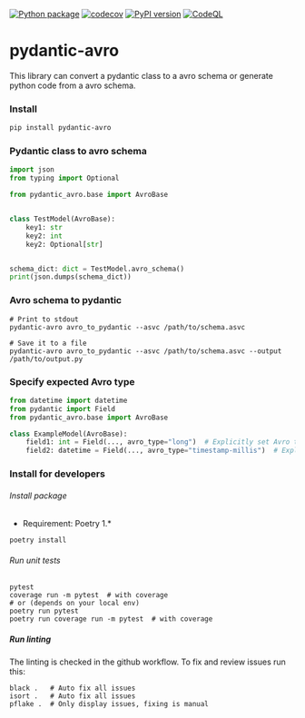 [![Python package](https://github.com/godatadriven/pydantic-avro/actions/workflows/python-package.yml/badge.svg)](https://github.com/godatadriven/pydantic-avro/actions/workflows/python-package.yml)
[![codecov](https://codecov.io/gh/godatadriven/pydantic-avro/branch/main/graph/badge.svg?token=5L08GOERAW)](https://codecov.io/gh/godatadriven/pydantic-avro)
[![PyPI version](https://badge.fury.io/py/pydantic-avro.svg)](https://badge.fury.io/py/pydantic-avro)
[![CodeQL](https://github.com/godatadriven/pydantic-avro/actions/workflows/codeql-analysis.yml/badge.svg)](https://github.com/godatadriven/pydantic-avro/actions/workflows/codeql-analysis.yml)

# pydantic-avro

This library can convert a pydantic class to a avro schema or generate python code from a avro schema.

### Install

```bash
pip install pydantic-avro
```

### Pydantic class to avro schema

```python
import json
from typing import Optional

from pydantic_avro.base import AvroBase


class TestModel(AvroBase):
    key1: str
    key2: int
    key2: Optional[str]


schema_dict: dict = TestModel.avro_schema()
print(json.dumps(schema_dict))

```

### Avro schema to pydantic

```shell
# Print to stdout
pydantic-avro avro_to_pydantic --asvc /path/to/schema.asvc

# Save it to a file
pydantic-avro avro_to_pydantic --asvc /path/to/schema.asvc --output /path/to/output.py
```

### Specify expected Avro type

```python
from datetime import datetime
from pydantic import Field
from pydantic_avro.base import AvroBase 

class ExampleModel(AvroBase):
    field1: int = Field(..., avro_type="long")  # Explicitly set Avro type to "long"
    field2: datetime = Field(..., avro_type="timestamp-millis")  # Explicitly set Avro type to "timestamp-millis"
```

### Install for developers

###### Install package

- Requirement: Poetry 1.*

```shell
poetry install
```

###### Run unit tests
```shell
pytest
coverage run -m pytest  # with coverage
# or (depends on your local env) 
poetry run pytest
poetry run coverage run -m pytest  # with coverage
```

##### Run linting

The linting is checked in the github workflow. To fix and review issues run this:
```shell
black .   # Auto fix all issues
isort .   # Auto fix all issues
pflake .  # Only display issues, fixing is manual
```
